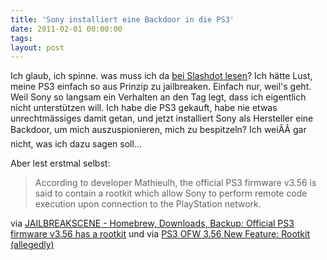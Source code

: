 ```yaml
---
title: 'Sony installiert eine Backdoor in die PS3'
date: 2011-02-01 00:00:00 
tags: 
layout: post
---
```

Ich glaub, ich spinne. was muss ich da <a href="http://hardware.slashdot.org/story/11/02/01/1339202/New-PS3-Firmware-Contains-Backdoor">bei Slashdot lesen</a>? Ich hätte Lust, meine PS3 einfach so aus Prinzip zu jailbreaken. Einfach nur, weil's geht. Weil Sony so langsam ein Verhalten an den Tag legt, dass ich eigentlich nicht unterstützen will. Ich habe die PS3 gekauft, habe nie etwas unrechtmässiges damit getan, und jetzt installiert Sony als Hersteller eine Backdoor, um mich auszuspionieren, mich zu bespitzeln? Ich weiÃÂ gar nicht, was ich dazu sagen soll...

Aber lest erstmal selbst:
<blockquote>According to developer Mathieulh, the official PS3 firmware v3.56 is said to contain a rootkit which allow Sony to perform remote code execution upon connection to the PlayStation network.</blockquote>
via <a href="http://www.jailbreakscene.com/2011/01/official-ps3-firmware-v356-has-rootkit.html">JAILBREAKSCENE - Homebrew, Downloads, Backup: Official PS3 firmware v3.56 has a rootkit</a> und via <a href="http://www.neogaf.com/forum/showthread.php?t=420087">PS3 OFW 3.56 New Feature: Rootkit (allegedly)</a>

